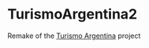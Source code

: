 # TurismoArgentina2
Remake of the [Turismo Argentina](https://github.com/MatiasGBT/TurismoArgentinaSpring) project
